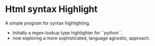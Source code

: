 # Html syntax Highlight
A simple program for syntax highlighting. 
- Initially a regex-lookup type highlighter for ´´python´´.
- now exploring a more sophisticated, language agnostic, approach.
